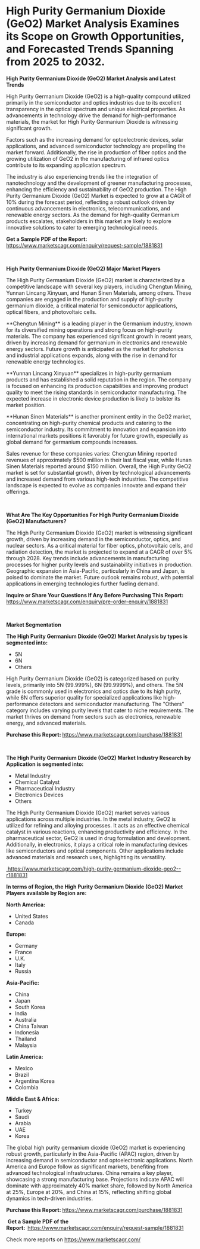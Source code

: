 <p><h1>High Purity Germanium Dioxide (GeO2) Market Analysis Examines its Scope on Growth Opportunities, and Forecasted Trends Spanning from 2025 to 2032.</h1></p><p><strong>High Purity Germanium Dioxide (GeO2) Market Analysis and Latest Trends</strong></p>
<p><p>High Purity Germanium Dioxide (GeO2) is a high-quality compound utilized primarily in the semiconductor and optics industries due to its excellent transparency in the optical spectrum and unique electrical properties. As advancements in technology drive the demand for high-performance materials, the market for High Purity Germanium Dioxide is witnessing significant growth. </p><p>Factors such as the increasing demand for optoelectronic devices, solar applications, and advanced semiconductor technology are propelling the market forward. Additionally, the rise in production of fiber optics and the growing utilization of GeO2 in the manufacturing of infrared optics contribute to its expanding application spectrum.</p><p>The industry is also experiencing trends like the integration of nanotechnology and the development of greener manufacturing processes, enhancing the efficiency and sustainability of GeO2 production. The High Purity Germanium Dioxide (GeO2) Market is expected to grow at a CAGR of 10% during the forecast period, reflecting a robust outlook driven by continuous advancements in electronics, telecommunications, and renewable energy sectors. As the demand for high-quality Germanium products escalates, stakeholders in this market are likely to explore innovative solutions to cater to emerging technological needs.</p></p>
<p><strong>Get a Sample PDF of the Report:&nbsp;</strong> <a href="https://www.marketscagr.com/enquiry/request-sample/1881831?utm_campaign=2215&utm_medium=2&utm_source=Github&utm_content=ia&utm_term=04022025&utm_id=high-purity-germanium-dioxide-geo2">https://www.marketscagr.com/enquiry/request-sample/1881831</a></p>
<p>&nbsp;</p>
<p><strong>High Purity Germanium Dioxide (GeO2) Major Market Players</strong></p>
<p><p>The High Purity Germanium Dioxide (GeO2) market is characterized by a competitive landscape with several key players, including Chengtun Mining, Yunnan Lincang Xinyuan, and Hunan Sinen Materials, among others. These companies are engaged in the production and supply of high-purity germanium dioxide, a critical material for semiconductor applications, optical fibers, and photovoltaic cells.</p><p>**Chengtun Mining** is a leading player in the Germanium industry, known for its diversified mining operations and strong focus on high-purity materials. The company has experienced significant growth in recent years, driven by increasing demand for germanium in electronics and renewable energy sectors. Future growth is anticipated as the market for photonics and industrial applications expands, along with the rise in demand for renewable energy technologies.</p><p>**Yunnan Lincang Xinyuan** specializes in high-purity germanium products and has established a solid reputation in the region. The company is focused on enhancing its production capabilities and improving product quality to meet the rising standards in semiconductor manufacturing. The expected increase in electronic device production is likely to bolster its market position.</p><p>**Hunan Sinen Materials** is another prominent entity in the GeO2 market, concentrating on high-purity chemical products and catering to the semiconductor industry. Its commitment to innovation and expansion into international markets positions it favorably for future growth, especially as global demand for germanium compounds increases.</p><p>Sales revenue for these companies varies: Chengtun Mining reported revenues of approximately $500 million in their last fiscal year, while Hunan Sinen Materials reported around $150 million. Overall, the High Purity GeO2 market is set for substantial growth, driven by technological advancements and increased demand from various high-tech industries. The competitive landscape is expected to evolve as companies innovate and expand their offerings.</p></p>
<p>&nbsp;</p>
<p><strong>What Are The Key Opportunities For High Purity Germanium Dioxide (GeO2) Manufacturers?</strong></p>
<p><p>The High Purity Germanium Dioxide (GeO2) market is witnessing significant growth, driven by increasing demand in the semiconductor, optics, and nuclear sectors. As a critical material for fiber optics, photovoltaic cells, and radiation detection, the market is projected to expand at a CAGR of over 5% through 2028. Key trends include advancements in manufacturing processes for higher purity levels and sustainability initiatives in production. Geographic expansion in Asia-Pacific, particularly in China and Japan, is poised to dominate the market. Future outlook remains robust, with potential applications in emerging technologies further fueling demand.</p></p>
<p><strong>Inquire or Share Your Questions If Any Before Purchasing This Report:</strong> <a href="https://www.marketscagr.com/enquiry/pre-order-enquiry/1881831?utm_campaign=2215&utm_medium=2&utm_source=Github&utm_content=ia&utm_term=04022025&utm_id=high-purity-germanium-dioxide-geo2">https://www.marketscagr.com/enquiry/pre-order-enquiry/1881831</a></p>
<p>&nbsp;</p>
<p><strong>Market Segmentation</strong></p>
<p><strong>The High Purity Germanium Dioxide (GeO2) Market Analysis by types is segmented into:</strong></p>
<p><ul><li>5N</li><li>6N</li><li>Others</li></ul></p>
<p><p>High Purity Germanium Dioxide (GeO2) is categorized based on purity levels, primarily into 5N (99.999%), 6N (99.9999%), and others. The 5N grade is commonly used in electronics and optics due to its high purity, while 6N offers superior quality for specialized applications like high-performance detectors and semiconductor manufacturing. The "Others" category includes varying purity levels that cater to niche requirements. The market thrives on demand from sectors such as electronics, renewable energy, and advanced materials.</p></p>
<p><strong>Purchase this Report:&nbsp;</strong><a href="https://www.marketscagr.com/purchase/1881831?utm_campaign=2215&utm_medium=2&utm_source=Github&utm_content=ia&utm_term=04022025&utm_id=high-purity-germanium-dioxide-geo2">https://www.marketscagr.com/purchase/1881831</a></p>
<p>&nbsp;</p>
<p><strong>The High Purity Germanium Dioxide (GeO2) Market Industry Research by Application is segmented into:</strong></p>
<p><ul><li>Metal Industry</li><li>Chemical Catalyst</li><li>Pharmaceutical Industry</li><li>Electronics Devices</li><li>Others</li></ul></p>
<p><p>The High Purity Germanium Dioxide (GeO2) market serves various applications across multiple industries. In the metal industry, GeO2 is utilized for refining and alloying processes. It acts as an effective chemical catalyst in various reactions, enhancing productivity and efficiency. In the pharmaceutical sector, GeO2 is used in drug formulation and development. Additionally, in electronics, it plays a critical role in manufacturing devices like semiconductors and optical components. Other applications include advanced materials and research uses, highlighting its versatility.</p></p>
<p><a href="https://www.marketscagr.com/high-purity-germanium-dioxide-geo2--r1881831?utm_campaign=2215&utm_medium=2&utm_source=Github&utm_content=ia&utm_term=04022025&utm_id=high-purity-germanium-dioxide-geo2">&nbsp;https://www.marketscagr.com/high-purity-germanium-dioxide-geo2--r1881831</a></p>
<p><strong>In terms of Region, the High Purity Germanium Dioxide (GeO2) Market Players available by Region are:</strong></p>
<p>
    <p> <strong> North America: </strong>
        <ul>
            <li>United States</li>
            <li>Canada</li>
        </ul>
        </p> 
    <p> <strong> Europe: </strong>
        <ul>
            <li>Germany</li>
            <li>France</li>
            <li>U.K.</li>
            <li>Italy</li>
            <li>Russia</li>
        </ul>
        </p> 
    <p> <strong> Asia-Pacific: </strong>
        <ul>
            <li>China</li>
            <li>Japan</li>
            <li>South Korea</li>
            <li>India</li>
            <li>Australia</li>
            <li>China Taiwan</li>
            <li>Indonesia</li>
            <li>Thailand</li>
            <li>Malaysia</li>
        </ul>
        </p> 
    <p> <strong> Latin America: </strong>
        <ul>
            <li>Mexico</li>
            <li>Brazil</li>
            <li>Argentina Korea</li>
            <li>Colombia</li>
        </ul>
        </p> 
    <p> <strong> Middle East & Africa: </strong>
        <ul>
            <li>Turkey</li>
            <li>Saudi</li>
            <li>Arabia</li>
            <li>UAE</li>
            <li>Korea</li>
        </ul>
    </p>
    </p>
<p><p>The global high purity germanium dioxide (GeO2) market is experiencing robust growth, particularly in the Asia-Pacific (APAC) region, driven by increasing demand in semiconductor and optoelectronic applications. North America and Europe follow as significant markets, benefiting from advanced technological infrastructures. China remains a key player, showcasing a strong manufacturing base. Projections indicate APAC will dominate with approximately 40% market share, followed by North America at 25%, Europe at 20%, and China at 15%, reflecting shifting global dynamics in tech-driven industries.</p></p>
<p><strong>Purchase this Report: </strong><a href="https://www.marketscagr.com/purchase/1881831?utm_campaign=2215&utm_medium=2&utm_source=Github&utm_content=ia&utm_term=04022025&utm_id=high-purity-germanium-dioxide-geo2">https://www.marketscagr.com/purchase/1881831</a></p>
<p>&nbsp;<strong>Get a Sample PDF of the Report:&nbsp;&nbsp;</strong><a href="https://www.marketscagr.com/enquiry/request-sample/1881831?utm_campaign=2215&utm_medium=2&utm_source=Github&utm_content=ia&utm_term=04022025&utm_id=high-purity-germanium-dioxide-geo2">https://www.marketscagr.com/enquiry/request-sample/1881831</a></p>
<p><strong></strong></p>
<p>Check more reports on <a href="https://www.marketscagr.com/?utm_campaign=2215&utm_medium=2&utm_source=Github&utm_content=ia&utm_term=04022025&utm_id=high-purity-germanium-dioxide-geo2">https://www.marketscagr.com/</a></p>